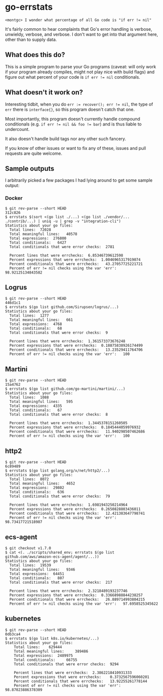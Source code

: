 # go-errstats

```
<montgc> I wonder what percentage of all Go code is "if err != nil"
```

It's fairly common to hear complaints that Go's error handling is verbose, unwieldy, verbose, and verbose.
I don't want to get into that argument here, other than to supply data.

## What does this do?

This is a simple program to parse your Go programs (caveat: will only work if
your program already compiles, might not play nice with build flags) and figure
out what percent of your code is `if err != nil` conditionals.

## What doesn't it work on?

Interesting tidbit, when you do `err := recover(); err != nil`, the type of
`err` there is `interface{}`, so this program doesn't catch that one.

Most importantly, this program doesn't currently handle compound conditionals (e.g. `if err != nil && foo != bar`) and is thus liable to undercount.

It also doesn't handle build tags nor any other such fancery.

If you know of other issues or want to fix any of these, issues and pull requests are quite welcome.

##  Sample outputs

I arbitrarily picked a few packages I had lying around to get some sample output:

### Docker

```
$ git rev-parse --short HEAD
312c826
$ errstats $(sort <(go list ./...) <(go list ./vendor/... ./contrib/...) | uniq -u | grep -v "integration-cli")
Statistics about your go files:
  Total lines:  72028
  Total meaningful lines:   40578
  Total expressions:  276800
  Total conditionals:   6427
  Total conditionals that were error checks:  2781

  Percent lines that were errchecks:  6.85346739612598
  Percent expressions that were errchecks:  1.0046965317919074
  Percent conditionals that were errchecks:   43.27057725221721
  Percent of err != nil checks using the var 'err':   98.92125134843582
```

## Logrus
```
$ git rev-parse --short HEAD
446d1c1
$ errstats $(go list github.com/Sirupsen/logrus/...)
Statistics about your go files:
  Total lines:  1277
  Total meaningful lines:   661
  Total expressions:  4768
  Total conditionals:   68
  Total conditionals that were error checks:  9

  Percent lines that were errchecks:  1.361573373676248
  Percent expressions that were errchecks:  0.18875838926174499
  Percent conditionals that were errchecks:   13.23529411764706
  Percent of err != nil checks using the var 'err':   100
```

## Martini
```
$ git rev-parse --short HEAD
15a4762
$ errstats $(go list github.com/go-martini/martini/...)
Statistics about your go files:
  Total lines:  1088
  Total meaningful lines:   595
  Total expressions:  4335
  Total conditionals:   67
  Total conditionals that were error checks:  8

  Percent lines that were errchecks:  1.3445378151260505
  Percent expressions that were errchecks:  0.1845444059976932
  Percent conditionals that were errchecks:   11.940298507462686
  Percent of err != nil checks using the var 'err':   100
```
## http2
```
$ git rev-parse --short HEAD
6c89489
$ errstats $(go list golang.org/x/net/http2/...)
Statistics about your go files:
  Total lines:  8072
  Total meaningful lines:   4652
  Total expressions:  29802
  Total conditionals:   636
  Total conditionals that were error checks:  79

  Percent lines that were errchecks:  1.6981943250214964
  Percent expressions that were errchecks:  0.2650828803436011
  Percent conditionals that were errchecks:   12.421383647798741
  Percent of err != nil checks using the var 'err':   98.73417721518987
```

## ecs-agent
```
$ git checkout v1.7.0
$ cat <(. ./scripts/shared_env; errstats $(go list github.com/aws/amazon-ecs-agent/agent/...))
Statistics about your go files:
  Total lines:  19539
  Total meaningful lines:   9346
  Total expressions:  64451
  Total conditionals:   807
  Total conditionals that were error checks:  217

  Percent lines that were errchecks:  2.3218489193237746
  Percent expressions that were errchecks:  0.33668988844238257
  Percent conditionals that were errchecks:   26.889714993804215
  Percent of err != nil checks using the var 'err':   97.6958525345622
```

## kubernetes
```
$ git rev-parse --short HEAD
0db3ca4
$ errstats $(go list k8s.io/kubernetes/...)
Statistics about your go files:
	Total lines: 	629444
	Total meaningful lines: 	389486
	Total expressions: 	2489975
	Total conditionals: 	66755
	Total conditionals that were error checks: 	9294

	Percent lines that were errchecks: 	2.3862218410931333
	Percent expressions that were errchecks: 	0.3732567596060201
	Percent conditionals that were errchecks: 	13.92255261778144
	Percent of err != nil checks using the var 'err': 	98.87023886378309
```
